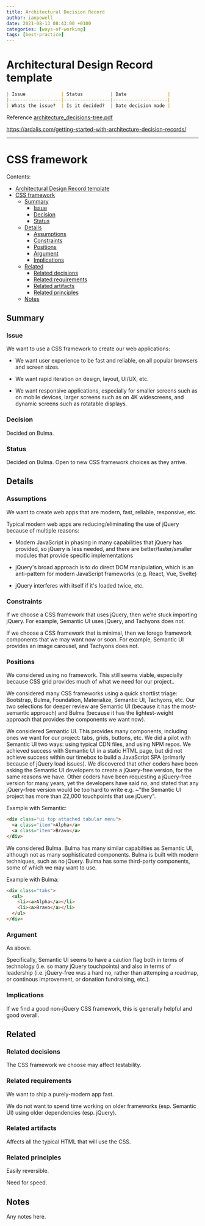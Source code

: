 ```yaml
---
title: Architectural Decision Record
author: ianpowell
date: 2021-08-13 08:43:00 +0100
categories: [ways-of-working]
tags: [best-practice]
---
```


# Architectural Design Record template

``` markdown
| Issue             | Status          | Date               |
|-------------------|-----------------|--------------------|
| Whats the issue?  | Is it decided?  | Date decision made |  
```

Reference [architecture_decisions-tree.pdf](/assets/misc/architecture_decisions-tree.pdf)

https://ardalis.com/getting-started-with-architecture-decision-records/

---

# CSS framework

Contents:

- [Architectural Design Record template](#architectural-design-record-template)
- [CSS framework](#css-framework)
  - [Summary](#summary)
    - [Issue](#issue)
    - [Decision](#decision)
    - [Status](#status)
  - [Details](#details)
    - [Assumptions](#assumptions)
    - [Constraints](#constraints)
    - [Positions](#positions)
    - [Argument](#argument)
    - [Implications](#implications)
  - [Related](#related)
    - [Related decisions](#related-decisions)
    - [Related requirements](#related-requirements)
    - [Related artifacts](#related-artifacts)
    - [Related principles](#related-principles)
  - [Notes](#notes)


## Summary


### Issue

We want to use a CSS framework to create our web applications:

  * We want user experience to be fast and reliable, on all popular browsers and screen sizes.

  * We want rapid iteration on design, layout, UI/UX, etc.

  * We want responsive applications, especially for smaller screens such as on mobile devices, larger screens such as on 4K widescreens, and dynamic screens such as rotatable displays.  


### Decision

Decided on Bulma.


### Status

Decided on Bulma. Open to new CSS framework choices as they arrive.


## Details


### Assumptions

We want to create web apps that are modern, fast, reliable, responsive, etc.

Typical modern web apps are reducing/eliminating the use of jQuery because of multiple reasons: 

  * Modern JavaScript in phasing in many capabilities that jQuery has provided, so jQuery is less needed, and there are better/faster/smaller modules that provide specific implementations

  * jQuery's broad approach is to do direct DOM manipulation, which is an anti-pattern for modern JavaScript frameworks (e.g. React, Vue, Svelte)

  * jQuery interferes with itself if it's loaded twice, etc.


### Constraints

If we choose a CSS framework that uses jQuery, then we're stuck importing jQuery. For example, Semantic UI uses jQuery, and Tachyons does not.

If we choose a CSS framework that is minimal, then we forego framework components that we may want now or soon. For example, Semantic UI provides an image carousel, and Tachyons does not.


### Positions

We considered using no framework. This still seems viable, especially because CSS grid provides much of what we need for our project..

We considered many CSS frameworks using a quick shortlist triage: Bootstrap, Bulma, Foundation, Materialize, Semantic UI, Tachyons, etc. Our two selections for deeper review are Semantic UI (because it has the most-semantic approach) and Bulma (because it has the lightest-weight approach that provides the components we want now).

We considered Semantic UI. This provides many components, including ones we want for our project: tabs, grids, buttons, etc. We did a pilot with Semantic UI two ways: using typical CDN files, and using NPM repos. We achieved success with Semantic UI in a static HTML page, but did not achieve success within our timebox to build a JavaScript SPA (primarly because of jQuery load issues). We discovered that other coders have been asking the Semantic UI developers to create a jQuery-free version, for the same reasons we have. Other coders have been requesting a jQuery-free version for many years, yet the developers have said no, and stated that any jQuery-free version would be too hard to write e.g. ~"the Semantic UI project has more than 22,000 touchpoints that use jQuery".

Example with Semantic:

```html
<div class="ui top attached tabular menu">
  <a class="item">Alpha</a>
  <a class="item">Bravo</a>
</div>
```

We considered Bulma. Bulma has many similar capabilties as Semantic UI, although not as many sophisticated components. Bulma is built with modern techniques, such as no jQuery. Bulma has some third-party components, some of which we may want to use.


Example with Bulma:
```html
<div class="tabs">
  <ul>
    <li><a>Alpha</a></li>
    <li><a>Bravo</a></li>
  </ul>
</div>
```


### Argument

As above.

Specifically, Semantic UI seems to have a caution flag both in terms of technology (i.e. so many jQuery touchpoints) and also in terms of leadership (i.e. jQuery-free was a hard no, rather than attemping a roadmap, or continous improvement, or donation fundraising, etc.).


### Implications

If we find a good non-jQuery CSS framework, this is generally helpful and good overall.


## Related


### Related decisions

The CSS framework we choose may affect testability.


### Related requirements

We want to ship a purely-modern app fast. 

We do not want to spend time working on older frameworks (esp. Semantic UI) using older dependencies (esp. jQuery).


### Related artifacts

Affects all the typical HTML that will use the CSS.


### Related principles

Easily reversible.

Need for speed.


## Notes

Any notes here.